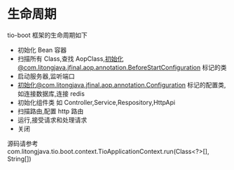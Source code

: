 # 生命周期

tio-boot 框架的生命周期如下

- 初始化 Bean 容器
- 扫描所有 Class,查找 AopClass,初始化@com.litongjava.jfinal.aop.annotation.BeforeStartConfiguration 标记的类
- 启动服务器,监听端口
- 初始化@com.litongjava.jfinal.aop.annotation.Configuration 标记的配置类,如连接数据库,连接 redis
- 初始化组件类 如 Controller,Service,Respository,HttpApi
- 扫描路由,配置 http 路由
- 运行,接受请求和处理请求
- 关闭

源码请参考 com.litongjava.tio.boot.context.TioApplicationContext.run(Class<?>[], String[])
